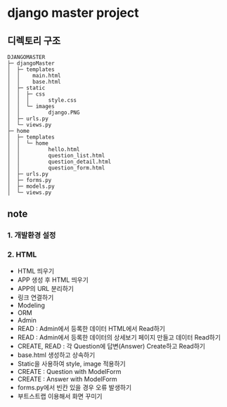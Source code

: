 # django master project

## 디렉토리 구조

```
DJANGOMASTER
├─ djangoMaster
│  ├─ templates
│  │    main.html
│  │    base.html
│  ├─ static
│  │  ├─ css
│  │  │      style.css
│  │  └─ images
│  │         django.PNG
│  ├─ urls.py
│  └─ views.py
├─ home
│  ├─ templates
│  │  └─ home
│  │         hello.html
│  │         question_list.html
│  │         question_detail.html
│  │         question_form.html
│  ├─ urls.py
│  ├─ forms.py
│  ├─ models.py
│  └─ views.py
```

## note

### 1. 개발환경 설정

### 2. HTML

- HTML 띄우기
- APP 생성 후 HTML 띄우기
- APP의 URL 분리하기
- 링크 연결하기
- Modeling
- ORM
- Admin
- READ : Admin에서 등록한 데이터 HTML에서 Read하기
- READ : Admin에서 등록한 데이터의 상세보기 페이지 만들고 데이터 Read하기
- CREATE, READ : 각 Question에 답변(Answer) Create하고 Read하기
- base.html 생성하고 상속하기
- Static을 사용하여 style, image 적용하기
- CREATE : Question with ModelForm
- CREATE : Answer with ModelForm
- forms.py에서 빈칸 있을 경우 오류 발생하기
- 부트스트랩 이용해서 화면 꾸미기
